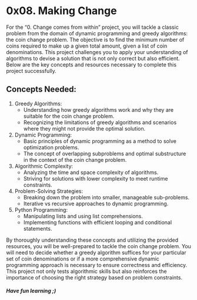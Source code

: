 # 0x08. Making Change
For the “0. Change comes from within” project, you will tackle a classic problem from the domain of dynamic programming and greedy algorithms: the coin change problem. The objective is to find the minimum number of coins required to make up a given total amount, given a list of coin denominations. This project challenges you to apply your understanding of algorithms to devise a solution that is not only correct but also efficient. Below are the key concepts and resources necessary to complete this project successfully.

## Concepts Needed:
1. Greedy Algorithms:
    * Understanding how greedy algorithms work and why they are suitable for the coin change problem.
    * Recognizing the limitations of greedy algorithms and scenarios where they might not provide the optimal solution.
2. Dynamic Programming:
    * Basic principles of dynamic programming as a method to solve optimization problems.
    * The concept of overlapping subproblems and optimal substructure in the context of the coin change problem.
3. Algorithmic Complexity:
    * Analyzing the time and space complexity of algorithms.
    * Striving for solutions with lower complexity to meet runtime constraints.
4. Problem-Solving Strategies:
    * Breaking down the problem into smaller, manageable sub-problems.
    * Iterative vs recursive approaches to dynamic programming.
5. Python Programming:
    * Manipulating lists and using list comprehensions.
    * Implementing functions with efficient looping and conditional statements.
    
By thoroughly understanding these concepts and utilizing the provided resources, you will be well-prepared to tackle the coin change problem. You will need to decide whether a greedy algorithm suffices for your particular set of coin denominations or if a more comprehensive dynamic programming approach is necessary to ensure correctness and efficiency. This project not only tests algorithmic skills but also reinforces the importance of choosing the right strategy based on problem constraints.
##### Have fun learning ;)
